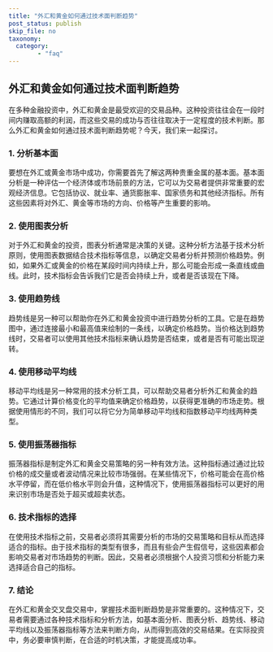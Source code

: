 ```yaml
---
title: "外汇和黄金如何通过技术面判断趋势"
post_status: publish
skip_file: no
taxonomy:
  category:
        - "faq"
---
```


## 外汇和黄金如何通过技术面判断趋势

在多种金融投资中，外汇和黄金是最受欢迎的交易品种。这种投资往往会在一段时间内赚取高额的利润，而这些交易的成功与否往往取决于一定程度的技术判断。那么外汇和黄金如何通过技术面判断趋势呢？今天，我们来一起探讨。

### 1\. 分析基本面

要想在外汇或黄金市场中成功，你需要首先了解这两种贵重金属的基本面。基本面分析是一种评估一个经济体或市场前景的方法，它可以为交易者提供非常重要的宏观经济信息。它包括协议、就业率、通货膨胀率、国家债务和其他经济指标。所有这些因素将对外汇、黄金等市场的方向、价格等产生重要的影响。

### 2\. 使用图表分析

对于外汇和黄金的投资，图表分析通常是决策的关键。这种分析方法基于技术分析原则，使用图表数据结合技术指标等信息，以确定交易者分析并预测价格趋势。例如，如果外汇或黄金的价格在某段时间内持续上升，那么可能会形成一条直线或曲线。此时，技术指标会告诉我们它是否会持续上升，或者是否该现在下降。

### 3\. 使用趋势线

趋势线是另一种可以帮助你在外汇和黄金投资中进行趋势分析的工具。它是在趋势图中，通过连接最小和最高值来绘制的一条线，以确定价格趋势。当价格达到趋势线时，交易者可以使用其他技术指标来确认趋势是否结束，或者是否有可能出现逆转。

### 4\. 使用移动平均线

移动平均线是另一种常用的技术分析工具，可以帮助交易者分析外汇和黄金的趋势。它通过计算价格变化的平均值来确定价格趋势，以获得更准确的市场走势。根据使用情形的不同，我们可以将它分为简单移动平均线和指数移动平均线两种类型。

### 5\. 使用振荡器指标

振荡器指标是制定外汇和黄金交易策略的另一种有效方法。这种指标通过通过比较价格的成交量或者波动情况来比较市场强弱。在某些情况下，价格可能会在高价格水平停留，而在低价格水平则会升值，这种情况下，使用振荡器指标可以更好的用来识别市场是否处于超买或超卖状态。

### 6\. 技术指标的选择

在使用技术指标之前，交易者必须将其需要分析的市场的交易策略和目标从而选择适合的指标。由于技术指标的类型有很多，而且有些会产生假信号，这些因素都会影响交易者对市场趋势的判断。因此，交易者必须根据个人投资习惯和分析能力来选择适合自己的指标。

### 7\. 结论

在外汇和黄金交叉盘交易中，掌握技术面判断趋势是非常重要的。这种情况下，交易者需要通过各种技术指标和分析方法，如基本面分析、图表分析、趋势线、移动平均线以及振荡器指标等方法来判断方向，从而得到高效的交易结果。在实际投资中，务必要审慎判断，在合适的时机决策，才能提高成功率。
